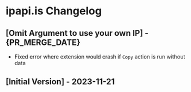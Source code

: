 # ipapi.is Changelog

## [Omit Argument to use your own IP] - {PR_MERGE_DATE}

- Fixed error where extension would crash if `Copy` action is run without data

## [Initial Version] - 2023-11-21

